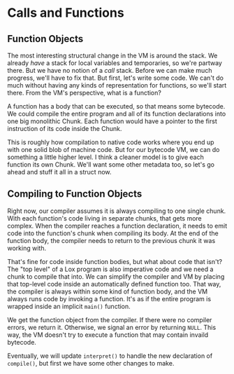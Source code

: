 # Calls and Functions

## Function Objects

The most interesting structural change in the VM is around the stack. We already *have* a stack for local variables and 
temporaries, so we're partway there. But we have no notion of a *call* stack. Before we can make much progress, we'll 
have to fix that. But first, let's write some code. We can't do much without having any kinds of representation for 
functions, so we'll start there. From the VM's perspective, what is a function?

A function has a body that can be executed, so that means some bytecode. We could compile the entire program and all of 
its function declarations into one big monolithic Chunk. Each function would have a pointer to the first instruction of
its code inside the Chunk.

This is roughly how compilation to native code works where you end up with one solid blob of machine code. But for our 
bytecode VM, we can do something a little higher level. I think a cleaner model is to give each function its own Chunk.
We'll want some other metadata too, so let's go ahead and stuff it all in a struct now.


## Compiling to Function Objects

Right now, our compiler assumes it is always compiling to one single chunk. With each function's code living in separate
chunks, that gets more complex. When the compiler reaches a function declaration, it needs to emit code into the 
function's chunk when compiling its body. At the end of the function body, the compiler needs to return to the previous
chunk it was working with.

That's fine for code inside function bodies, but what about code that isn't? The "top level" of a Lox program is also 
imperative code and we need a chunk to compile that into. We can simplify the compiler and VM by placing that top-level
code inside an automatically defined function too. That way, the compiler is always within some kind of function body,
and the VM always runs code by invoking a function. It's as if the entire program is wrapped inside an implicit `main()`
function.



We get the function object from the compiler. If there were no compiler errors, we return it. Otherwise, we signal an 
error by returning `NULL`. This way, the VM doesn't try to execute a function that may contain invaild bytecode.

Eventually, we will update `interpret()` to handle the new declaration of `compile()`, but first we have some other 
changes to make.


